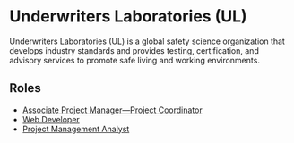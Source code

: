 # Underwriters Laboratories (UL)

Underwriters Laboratories (UL) is a global safety science organization that develops industry standards and provides testing, certification, and advisory services to promote safe living and working environments.

## Roles

- [Associate Project Manager—Project Coordinator](../roles/2024_11_UL_ASSOCIATE_PROJECT_MANAGER_PROJECT_COORDINATOR.md)
- [Web Developer](../roles/2024_11_UL_WEB_DEVELOPER.md)
- [Project Management Analyst](../roles/2024_11_UL_PROJECT_MANAGEMENT_ANALYST.md)

